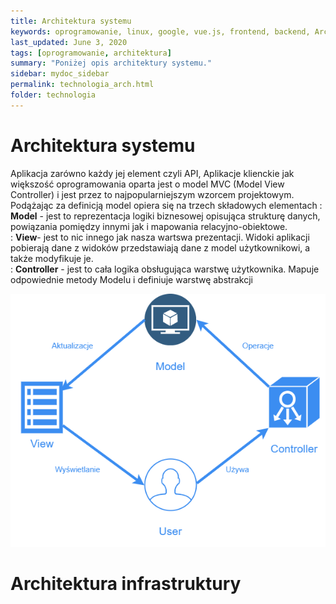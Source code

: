 ```yaml
---
title: Architektura systemu
keywords: oprogramowanie, linux, google, vue.js, frontend, backend, Architektura
last_updated: June 3, 2020
tags: [oprogramowanie, architektura]
summary: "Poniżej opis architektury systemu."
sidebar: mydoc_sidebar
permalink: technologia_arch.html
folder: technologia
---
```

# Architektura systemu

Aplikacja zarówno każdy jej element czyli API, Aplikacje klienckie jak większość oprogramowania oparta jest o model MVC (Model View Controller) i jest przez to najpopularniejszym wzorcem projektowym. Podążając za definicją model opiera się na trzech składowych elementach 
: **Model** - jest to reprezentacja logiki biznesowej opisująca strukturę danych, powiązania pomiędzy innymi jak i mapowania relacyjno-obiektowe.   
: **View**- jest to nic innego jak nasza wartswa prezentacji. Widoki aplikacji pobierają dane z widoków przedstawiają dane z model użytkownikowi, a także  modyfikuje je.   
: **Controller** - jest to cała logika obsługująca warstwę użytkownika. Mapuje odpowiednie metody Modelu i definiuje warstwę abstrakcji


![MVC](/images/technologia/technologia_arch.png)

# Architektura infrastruktury

